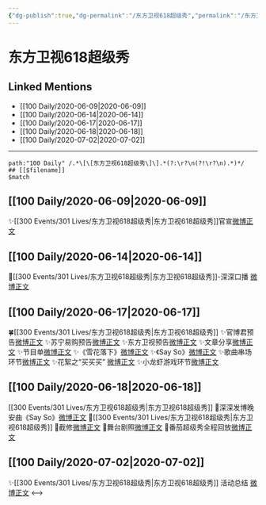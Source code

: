 ```yaml
---
{"dg-publish":true,"dg-permalink":"/东方卫视618超级秀","permalink":"/东方卫视618超级秀/","created":"2023-04-05T17:18:34.073+08:00","updated":"2023-04-10T16:15:36.388+08:00"}
---
```


# 东方卫视618超级秀

## Linked Mentions
- [[100 Daily/2020-06-09\|2020-06-09]]
- [[100 Daily/2020-06-14\|2020-06-14]]
- [[100 Daily/2020-06-17\|2020-06-17]]
- [[100 Daily/2020-06-18\|2020-06-18]]
- [[100 Daily/2020-07-02\|2020-07-02]]


---

```expander
path:"100 Daily" /.*\[\[东方卫视618超级秀\]\].*(?:\r?\n(?!\r?\n).*)*/
## [[$filename]]
$match
```
## [[100 Daily/2020-06-09\|2020-06-09]]
✨[[300 Events/301 Lives/东方卫视618超级秀\|东方卫视618超级秀]]官宣[微博正文](https://m.weibo.cn/6466290670/4513877267803872)
## [[100 Daily/2020-06-14\|2020-06-14]]
🌱[[300 Events/301 Lives/东方卫视618超级秀\|东方卫视618超级秀]]-深深口播 [微博正文](https://m.weibo.cn/6466290670/4515821110282861)

## [[100 Daily/2020-06-17\|2020-06-17]]
🍀[[300 Events/301 Lives/东方卫视618超级秀\|东方卫视618超级秀]]
✨官博君预告[微博正文](https://m.weibo.cn/6466290670/4516838661420924)
✨苏宁易购预告[微博正文](https://m.weibo.cn/6466290670/4516742598659669)
✨东方卫视预告[微博正文](https://m.weibo.cn/6466290670/4516776857624909)
✨文章分享[微博正文](https://m.weibo.cn/6466290670/4516885637345018)
✨节目单[微博正文](https://m.weibo.cn/6466290670/4516887100907516)
✨《雪花落下》[微博正文](https://m.weibo.cn/6466290670/4516911377665944)
✨《Say So》[微博正文](https://m.weibo.cn/6466290670/4516912450661596)
✨歌曲串场环节[微博正文](https://m.weibo.cn/6466290670/4516962086887765)
✨花絮之“买买买” [微博正文](https://m.weibo.cn/6466290670/4516916204693151)
✨小龙虾游戏环节[微博正文](https://m.weibo.cn/6466290670/4516923730000170)
## [[100 Daily/2020-06-18\|2020-06-18]]
[[300 Events/301 Lives/东方卫视618超级秀\|东方卫视618超级秀]]
🌱深深发博晚安曲《Say So》[微博正文](https://m.weibo.cn/6466290670/4516975646973020)
🌱[[300 Events/301 Lives/东方卫视618超级秀\|东方卫视618超级秀]]
🎵截修[微博正文](https://m.weibo.cn/6466290670/4517308402251296)
🎵舞台剧照[微博正文](https://m.weibo.cn/6466290670/4517204412771530)
🎵番茄超级秀全程回放[微博正文](https://m.weibo.cn/6466290670/4517142899394741)
## [[100 Daily/2020-07-02\|2020-07-02]]
✨[[300 Events/301 Lives/东方卫视618超级秀\|东方卫视618超级秀]] 活动总结 [微博正文](https://m.weibo.cn/6466290670/4522383413894063)
<-->